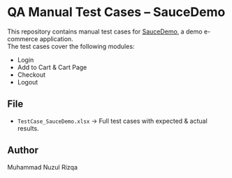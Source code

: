 # QA Manual Test Cases – SauceDemo

This repository contains manual test cases for [SauceDemo](https://www.saucedemo.com/), a demo e-commerce application.  
The test cases cover the following modules:

- Login
- Add to Cart & Cart Page
- Checkout
- Logout

## File
- `TestCase_SauceDemo.xlsx` → Full test cases with expected & actual results.

## Author
Muhammad Nuzul Rizqa
